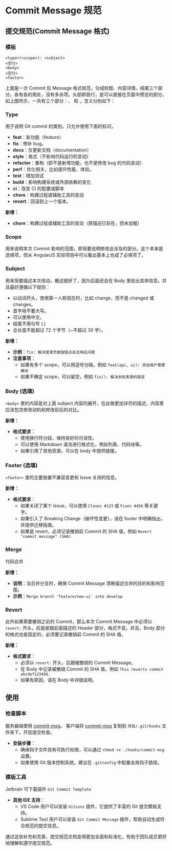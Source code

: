# Commit Message 规范

## 提交规范(Commit Message 格式)

### 模板

```
<type>(<scope>): <subject>
<空行>
<body>
<空行>
<footer>
```

上面是一次 Commit 后 Message
格式规范，分成标题、内容详情、结尾三个部分，各有各的用处，没有多余项。头部即首行，是可以直接在页面中预览的部分，如上图所示，一共有三个部分：<type>、<scope>
和 <subject>，含义分别如下：

### Type

用于说明 Git commit 的类别，只允许使用下面的标识。

- **feat**：新功能（feature）
- **fix**：修补 bug。
- **docs**：仅更新文档（documentation）
- **style**：格式（不影响代码运行的变动）
- **refactor**：重构（即不是新增功能，也不是修改 bug 的代码变动）
- **perf**：优化相关，比如提升性能、体验。
- **test**：增加测试
- **build**：影响构建系统或外部依赖的变化
- **ci**：改变 CI 的配置或脚本
- **chore**：构建过程或辅助工具的变动
- **revert**：回滚到上一个版本。

**新增：**

- **chore**：构建过程或辅助工具的变动（原描述已存在，但未加粗）

### Scope

用来说明本次 Commit 影响的范围，即简要说明修改会涉及的部分。这个本来是选填项，但从 AngularJS 实际项目中可以看出基本上也成了必填项了。

### Subject

用来简要描述本次改动，概述就好了，因为后面还会在 Body 里给出具体信息。并且最好遵循以下规则：

- 以动词开头，使用第一人称现在时，比如 change，而不是 changed 或 changes。
- 首字母不要大写。
- 可以使用中文。
- 结尾不用句号 (.)
- 总长度不能超过 72 个字节（~不超过 30 字）。

**新增：**

- **示例**：`fix: 解决登录页面按钮点击无响应问题`
- **注意事项**：
    - 如果有多个 scope，可以用逗号分隔，例如 `feat(api, ui): 添加用户管理模块`
    - 如果不确定 scope，可以留空，例如 `fix(): 解决未知来源的错误`

### Body (选填)

`<body>` 里的内容是对上面 subject 内容的展开，在此做更加详尽的描述，内容里应该包含修改动机和修改前后的对比。

**新增：**

- **格式要求**：
    - 使用换行符分段，保持良好的可读性。
    - 可以使用 Markdown 语法进行格式化，例如列表、代码块等。
    - 如果引用了其他资源，可以在 body 中提供链接。

### Footer (选填)

`<footer>` 里的主要放置不兼容变更和 Issue 关闭的信息。

**新增：**

- **格式要求**：
    - 如果关闭了某个 Issue，可以使用 `Closes #123` 或 `Fixes #456` 等关键字。
    - 如果引入了 Breaking Change（破坏性变更），请在 footer 中明确指出，并提供迁移指南。
    - 如果是 revert，必须记录撤销前 Commit 的 SHA 值，例如 `Revert "commit message" (SHA)`

### Merge

代码合并

**新增：**

- **说明**：当合并分支时，确保 Commit Message 清晰描述合并的目的和影响范围。
- **示例**：`Merge branch 'feature/new-ui' into develop`

### Revert

此外如果需要撤销之前的 Commit，那么本次 Commit Message 中必须以 `revert:` 开头，后面紧跟前面描述的 Header 部分，格式不变。并且，Body
部分的格式也是固定的，必须要记录撤销前 Commit 的 SHA 值。

**新增：**

- **格式要求**：
    - 必须以 `revert:` 开头，后跟被撤销的 Commit Message。
    - 在 Body 中记录被撤销 Commit 的 SHA 值，例如 `This reverts commit abcdef123456.`
    - 如果有原因，请在 Body 中详细说明。

## 使用

### 检查脚本

服务器端使用 [commit-msg](./pre-commit/commit-msg)。
客户端将 [commit-msg](./hooks/commit-msg) 复制到 `项目/.git/hooks` 文件夹下，开启提交检查。

- **安装步骤**：
    - 确保钩子文件具有可执行权限，可以通过 `chmod +x ./hooks/commit-msg` 设置。
    - 如果使用 Git 版本控制系统，建议在 `.gitconfig` 中配置全局钩子路径。

### 模板工具

Jetbrain 可下载插件 `Git Commit Template`

- **其他 IDE 支持**：
    - VS Code 用户可以安装 `GitLens` 插件，它提供了丰富的 Git 提交模板支持。
    - Sublime Text 用户可以安装 `Git Commit Message` 插件，帮助自动生成符合规范的提交信息。

通过这些补充和完善，提交规范文档变得更加全面和标准化，有助于团队成员更好地理解和遵守提交规范。